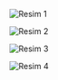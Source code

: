 ![Resim 1](https://github.com/erenssimsek/Etkinlik_yonetim_sistemi/assets/93097999/ec45b7d0-1d5f-4f42-87d9-dbd4d777a908)

![Resim 2](https://github.com/erenssimsek/Etkinlik_yonetim_sistemi/assets/93097999/d2852053-2ff4-4596-92c6-65f84902ee45)

![Resim 3](https://github.com/erenssimsek/Etkinlik_yonetim_sistemi/assets/93097999/791c297c-3335-43a6-b4b6-357a7e504142)

![Resim 4](https://github.com/erenssimsek/Etkinlik_yonetim_sistemi/assets/93097999/5c767926-4970-4623-b684-27f2e2a06574)
